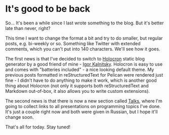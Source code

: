It's good to be back
====================

So... It's been a while since I last wrote something to the blog. But
it's better late than never, right?

This time I want to change the format a bit and try to do smaller,
but regular posts, e.g. bi-weekly or so. Something like Twitter with
extended comments, which you can't put into 140 characters. We'll see
how it goes.

The first news is that I've decided to switch to [Holocron] static
blog generator by a good friend of mine - [Igor Kalnitsky]. Holocron
is easy to use and comes with "batteries included" - a nice looking
default theme. My previous posts formatted in reStructuredText for
Pelican were rendered just fine - I didn't have to do anything to make
it work, which is another good thing about Holocron (not only it
supports both reStructuredText and Markdown out-of-box, it also
allows you to write custom extensions).

The second news is that there is now a new section called
[Talks](/talks/), where I'm going to collect links to all
presentations on programming topics I've done. It's just a couple
right now and both were given in Russian, but I hope it'll change
soon.

That's all for today. Stay tuned!

[Holocron]: https://github.com/ikalnitsky/holocron
[Igor Kalnitsky]: https://kalnitsky.org/
